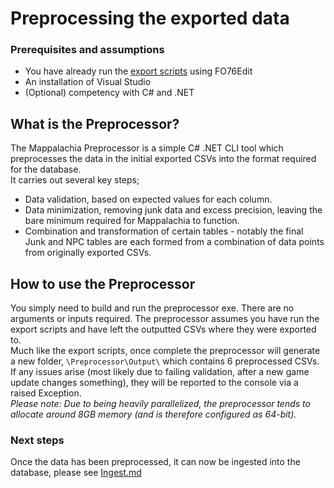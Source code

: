 # Preprocessing the exported data

### Prerequisites and assumptions
* You have already run the [export scripts](EditScripts.md) using FO76Edit
* An installation of Visual Studio
* (Optional) competency with C# and .NET

## What is the Preprocessor?
The Mappalachia Preprocessor is a simple C# .NET CLI tool which preprocesses the data in the initial exported CSVs into the format required for the database.<br/>
It carries out several key steps;
* Data validation, based on expected values for each column.
* Data minimization, removing junk data and excess precision, leaving the bare minimum required for Mappalachia to function.
* Combination and transformation of certain tables - notably the final Junk and NPC tables are each formed from a combination of data points from originally exported CSVs.

## How to use the Preprocessor
You simply need to build and run the preprocessor exe. There are no arguments or inputs required. The preprocessor assumes you have run the export scripts and have left the outputted CSVs where they were exported to.<br/>
Much like the export scripts, once complete the preprocessor will generate a new folder, `\Preprocessor\Output\` which contains 6 preprocessed CSVs.<br/>
If any issues arise (most likely due to failing validation, after a new game update changes something), they will be reported to the console via a raised Exception.<br/>
*Please note: Due to being heavily parallelized, the preprocessor tends to allocate around 8GB memory (and is therefore configured as 64-bit).*

### Next steps
Once the data has been preprocessed, it can now be ingested into the database, please see [Ingest.md](Ingest.md)
